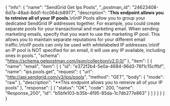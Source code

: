 {
  "info": {
    "name": "SendGrid Get Ips Pools",
    "_postman_id": "24623408-6d7a-48ad-8dd1-fcc064cb8977",
    "description": "**This endpoint allows you to retreive all of your IP pools.**\n\nIP Pools allow you to group your dedicated SendGrid IP addresses together. For example, you could create separate pools for your transactional and marketing email. When sending marketing emails, specify that you want to use the marketing IP pool. This allows you to maintain separate reputations for your different email traffic.\n\nIP pools can only be used with whitelabeled IP addresses.\n\nIf an IP pool is NOT specified for an email, it will use any IP available, including ones in pools.",
    "schema": "https://schema.getpostman.com/json/collection/v2.0.0/"
  },
  "item": [
    {
      "name": "email",
      "item": [
        {
          "id": "e372f2b4-5e0a-4684-96d3-76f1c15cffbf",
          "name": "ips.pools.get",
          "request": {
            "url": "http://api.sendgrid.com/v3/ips/pools",
            "method": "GET",
            "body": {
              "mode": "raw"
            },
            "description": "**This endpoint allows you to retreive all of your IP pools"
          },
          "response": [
            {
              "status": "OK",
              "code": 200,
              "name": "Response_200",
              "id": "b5bfe103-b35b-4f95-85da-1c7db277e863"
            }
          ]
        }
      ]
    }
  ]
}